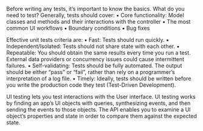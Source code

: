

Before writing any tests, it’s important to know the basics. What do you need to test?
Generally, tests should cover:
    ▪    Core functionality: Model classes and methods and their interactions with the controller
    ▪    The most common UI workflows
    ▪    Boundary conditions
    ▪    Bug fixes

Effective unit tests criteria are:
    ▪    Fast: Tests should run quickly.
    ▪    Independent/Isolated: Tests should not share state with each other.
    ▪    Repeatable: You should obtain the same results every time you run a test. External data providers or concurrency issues could cause intermittent failures.
    ▪    Self-validating: Tests should be fully automated. The output should be either “pass” or “fail”, rather than rely on a programmer’s interpretation of a log file.
    ▪    Timely: Ideally, tests should be written before you write the production code they test (Test-Driven Development).
        

UI testing lets you test interactions with the User interface. UI testing works by finding an app’s UI objects with queries, synthesizing events, and then sending the events to those objects. The API enables you to examine a UI object’s properties and state in order to compare them against the expected state.
